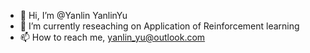 - 👋 Hi, I’m @Yanlin YanlinYu
- 🌱 I’m currently reseaching on Application of Reinforcement learning
- 📫 How to reach me, yanlin_yu@outlook.com

<!---
JoseffYu/JoseffYu is a ✨ special ✨ repository because its `README.md` (this file) appears on your GitHub profile.
You can click the Preview link to take a look at your changes.
--->
